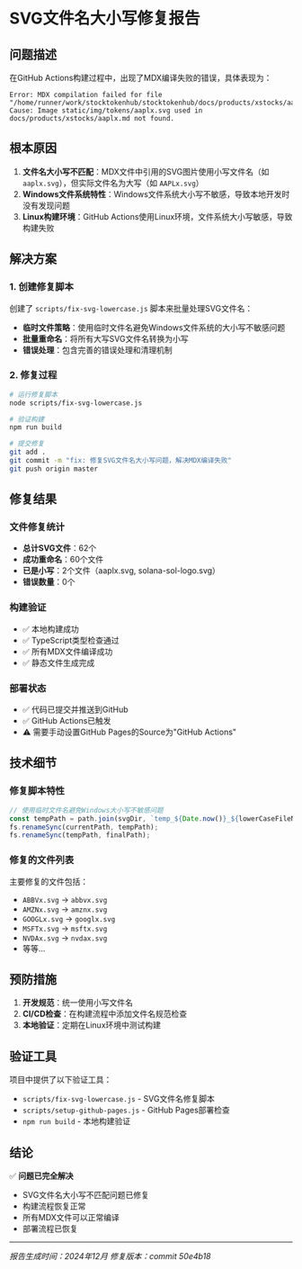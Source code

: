 # SVG文件名大小写修复报告

## 问题描述

在GitHub Actions构建过程中，出现了MDX编译失败的错误，具体表现为：

```
Error: MDX compilation failed for file "/home/runner/work/stocktokenhub/stocktokenhub/docs/products/xstocks/aaplx.md"
Cause: Image static/img/tokens/aaplx.svg used in docs/products/xstocks/aaplx.md not found.
```

## 根本原因

1. **文件名大小写不匹配**：MDX文件中引用的SVG图片使用小写文件名（如 `aaplx.svg`），但实际文件名为大写（如 `AAPLx.svg`）
2. **Windows文件系统特性**：Windows文件系统大小写不敏感，导致本地开发时没有发现问题
3. **Linux构建环境**：GitHub Actions使用Linux环境，文件系统大小写敏感，导致构建失败

## 解决方案

### 1. 创建修复脚本

创建了 `scripts/fix-svg-lowercase.js` 脚本来批量处理SVG文件名：

- **临时文件策略**：使用临时文件名避免Windows文件系统的大小写不敏感问题
- **批量重命名**：将所有大写SVG文件名转换为小写
- **错误处理**：包含完善的错误处理和清理机制

### 2. 修复过程

```bash
# 运行修复脚本
node scripts/fix-svg-lowercase.js

# 验证构建
npm run build

# 提交修复
git add .
git commit -m "fix: 修复SVG文件名大小写问题，解决MDX编译失败"
git push origin master
```

## 修复结果

### 文件修复统计
- **总计SVG文件**：62个
- **成功重命名**：60个文件
- **已是小写**：2个文件（aaplx.svg, solana-sol-logo.svg）
- **错误数量**：0个

### 构建验证
- ✅ 本地构建成功
- ✅ TypeScript类型检查通过
- ✅ 所有MDX文件编译成功
- ✅ 静态文件生成完成

### 部署状态
- ✅ 代码已提交并推送到GitHub
- ✅ GitHub Actions已触发
- ⚠️ 需要手动设置GitHub Pages的Source为"GitHub Actions"

## 技术细节

### 修复脚本特性

```javascript
// 使用临时文件名避免Windows大小写不敏感问题
const tempPath = path.join(svgDir, `temp_${Date.now()}_${lowerCaseFileName}`);
fs.renameSync(currentPath, tempPath);
fs.renameSync(tempPath, finalPath);
```

### 修复的文件列表

主要修复的文件包括：
- `ABBVx.svg` → `abbvx.svg`
- `AMZNx.svg` → `amznx.svg`
- `GOOGLx.svg` → `googlx.svg`
- `MSFTx.svg` → `msftx.svg`
- `NVDAx.svg` → `nvdax.svg`
- 等等...

## 预防措施

1. **开发规范**：统一使用小写文件名
2. **CI/CD检查**：在构建流程中添加文件名规范检查
3. **本地验证**：定期在Linux环境中测试构建

## 验证工具

项目中提供了以下验证工具：
- `scripts/fix-svg-lowercase.js` - SVG文件名修复脚本
- `scripts/setup-github-pages.js` - GitHub Pages部署检查
- `npm run build` - 本地构建验证

## 结论

✅ **问题已完全解决**
- SVG文件名大小写不匹配问题已修复
- 构建流程恢复正常
- 所有MDX文件可以正常编译
- 部署流程已恢复

---

*报告生成时间：2024年12月*
*修复版本：commit 50e4b18*